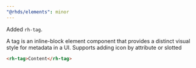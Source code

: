 ```yaml
---
"@rhds/elements": minor
---
```


Added `rh-tag`. 

A tag is an inline-block element component that provides a distinct visual style for metadata in a UI.  Supports adding icon by attribute or slotted

```html
<rh-tag>Content</rh-tag>
```